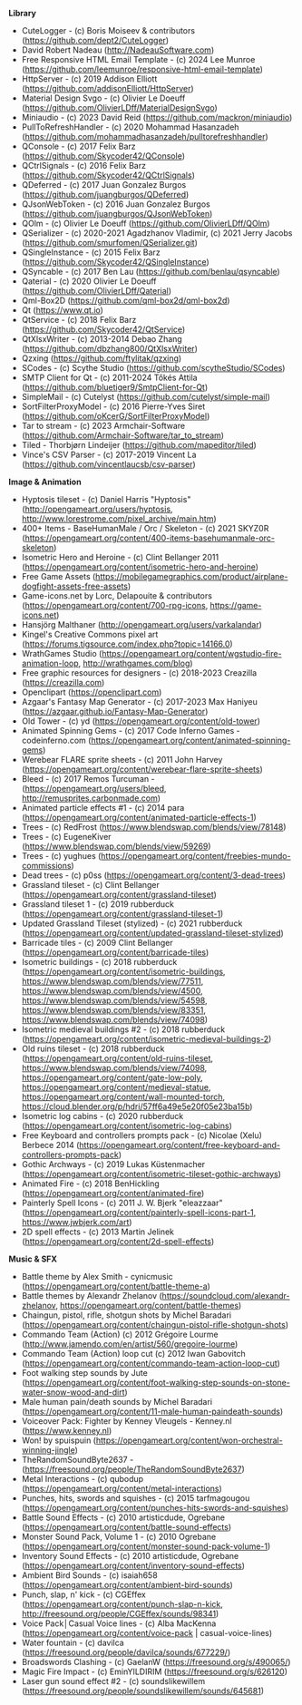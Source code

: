 **Library**

- CuteLogger - (c) Boris Moiseev & contributors (https://github.com/dept2/CuteLogger)
- David Robert Nadeau (http://NadeauSoftware.com)
- Free Responsive HTML Email Template - (c) 2024 Lee Munroe (https://github.com/leemunroe/responsive-html-email-template)
- HttpServer - (c) 2019 Addison Elliott (https://github.com/addisonElliott/HttpServer)
- Material Design Svgo - (c) Olivier Le Doeuff (https://github.com/OlivierLDff/MaterialDesignSvgo)
- Miniaudio - (c) 2023 David Reid (https://github.com/mackron/miniaudio)
- PullToRefreshHandler - (c) 2020 Mohammad Hasanzadeh (https://github.com/mohammadhasanzadeh/pulltorefreshhandler)
- QConsole - (c) 2017 Felix Barz (https://github.com/Skycoder42/QConsole)
- QCtrlSignals - (c) 2016 Felix Barz (https://github.com/Skycoder42/QCtrlSignals)
- QDeferred - (c) 2017 Juan Gonzalez Burgos (https://github.com/juangburgos/QDeferred)
- QJsonWebToken - (c) 2016 Juan Gonzalez Burgos (https://github.com/juangburgos/QJsonWebToken)
- QOlm - (c) Olivier Le Doeuff (https://github.com/OlivierLDff/QOlm)
- QSerializer - (c) 2020-2021 Agadzhanov Vladimir, (c) 2021 Jerry Jacobs (https://github.com/smurfomen/QSerializer.git)
- QSingleInstance - (c) 2015 Felix Barz (https://github.com/Skycoder42/QSingleInstance)
- QSyncable - (c) 2017 Ben Lau (https://github.com/benlau/qsyncable)
- Qaterial - (c) 2020 Olivier Le Doeuff (https://github.com/OlivierLDff/Qaterial)
- Qml-Box2D (https://github.com/qml-box2d/qml-box2d)
- Qt (https://www.qt.io)
- QtService - (c) 2018 Felix Barz (https://github.com/Skycoder42/QtService)
- QtXlsxWriter - (c) 2013-2014 Debao Zhang (https://github.com/dbzhang800/QtXlsxWriter)
- Qzxing (https://github.com/ftylitak/qzxing) 
- SCodes - (c) Scythe Studio (https://github.com/scytheStudio/SCodes)
- SMTP Client for Qt - (c) 2011-2024 Tőkés Attila (https://github.com/bluetiger9/SmtpClient-for-Qt)
- SimpleMail - (c) Cutelyst (https://github.com/cutelyst/simple-mail)
- SortFilterProxyModel - (c) 2016 Pierre-Yves Siret (https://github.com/oKcerG/SortFilterProxyModel)
- Tar to stream - (c) 2023 Armchair-Software (https://github.com/Armchair-Software/tar_to_stream)
- Tiled - Thorbjørn Lindeijer (https://github.com/mapeditor/tiled)
- Vince's CSV Parser - (c) 2017-2019 Vincent La (https://github.com/vincentlaucsb/csv-parser)

**Image & Animation**

- Hyptosis tileset - (c) Daniel Harris "Hyptosis" (http://opengameart.org/users/hyptosis, http://www.lorestrome.com/pixel_archive/main.htm)
- 400+ Items - BaseHumanMale / Orc / Skeleton - (c) 2021 SKYZ0R (https://opengameart.org/content/400-items-basehumanmale-orc-skeleton)
- Isometric Hero and Heroine - (c) Clint Bellanger 2011 (https://opengameart.org/content/isometric-hero-and-heroine)
- Free Game Assets (https://mobilegamegraphics.com/product/airplane-dogfight-assets-free-assets)
- Game-icons.net by Lorc, Delapouite & contributors (https://opengameart.org/content/700-rpg-icons, https://game-icons.net)
- Hansjörg Malthaner (http://opengameart.org/users/varkalandar)
- Kingel's Creative Commons pixel art (https://forums.tigsource.com/index.php?topic=14166.0)
- WrathGames Studio (https://opengameart.org/content/wgstudio-fire-animation-loop, http://wrathgames.com/blog)
- Free graphic resources for designers - (c) 2018-2023 Creazilla (https://creazilla.com)
- Openclipart (https://openclipart.com)
- Azgaar's Fantasy Map Generator - (c) 2017-2023 Max Haniyeu (https://azgaar.github.io/Fantasy-Map-Generator)
- Old Tower - (c) yd (https://opengameart.org/content/old-tower)
- Animated Spinning Gems - (c) 2017 Code Inferno Games - codeinferno.com (https://opengameart.org/content/animated-spinning-gems)
- Werebear FLARE sprite sheets - (c) 2011 John Harvey (https://opengameart.org/content/werebear-flare-sprite-sheets)
- Bleed - (c) 2017 Remos Turcuman - (https://opengameart.org/users/bleed, http://remusprites.carbonmade.com)
- Animated particle effects #1 - (c) 2014 para (https://opengameart.org/content/animated-particle-effects-1)
- Trees - (c) RedFrost (https://www.blendswap.com/blends/view/78148)
- Trees - (c) EugeneKiver (https://www.blendswap.com/blends/view/59269)
- Trees - (c) yughues (https://opengameart.org/content/freebies-mundo-commissions)
- Dead trees - (c) p0ss (https://opengameart.org/content/3-dead-trees)
- Grassland tileset - (c) Clint Bellanger (https://opengameart.org/content/grassland-tileset)
- Grassland tileset 1 - (c) 2019 rubberduck (https://opengameart.org/content/grassland-tileset-1)
- Updated Grassland Tileset (stylized) - (c) 2021 rubberduck (https://opengameart.org/content/updated-grassland-tileset-stylized)
- Barricade tiles - (c) 2009 Clint Bellanger (https://opengameart.org/content/barricade-tiles)
- Isometric buildings - (c) 2018 rubberduck (https://opengameart.org/content/isometric-buildings, https://www.blendswap.com/blends/view/77511, https://www.blendswap.com/blends/view/4500, https://www.blendswap.com/blends/view/54598, https://www.blendswap.com/blends/view/83351, https://www.blendswap.com/blends/view/74098)
- Isometric medieval buildings #2 - (c) 2018 rubberduck (https://opengameart.org/content/isometric-medieval-buildings-2)
- Old ruins tileset - (c) 2018 rubberduck (https://opengameart.org/content/old-ruins-tileset, https://www.blendswap.com/blends/view/74098, https://opengameart.org/content/gate-low-poly, https://opengameart.org/content/medieval-statue, https://opengameart.org/content/wall-mounted-torch, https://cloud.blender.org/p/hdri/57ff6a49e5e20f05e23ba15b)
- Isometric log cabins - (c) 2020 rubberduck (https://opengameart.org/content/isometric-log-cabins)
- Free Keyboard and controllers prompts pack - (c) Nicolae (Xelu) Berbece 2014 (https://opengameart.org/content/free-keyboard-and-controllers-prompts-pack)
- Gothic Archways - (c) 2019 Lukas Küstenmacher (https://opengameart.org/content/isometric-tileset-gothic-archways)
- Animated Fire - (c) 2018 BenHickling (https://opengameart.org/content/animated-fire)
- Painterly Spell Icons - (c) 2011 J. W. Bjerk "eleazzaar" (https://opengameart.org/content/painterly-spell-icons-part-1, https://www.jwbjerk.com/art)
- 2D spell effects - (c) 2013 Martin Jelinek (https://opengameart.org/content/2d-spell-effects)

**Music & SFX**

- Battle theme by Alex Smith - cynicmusic (https://opengameart.org/content/battle-theme-a)
- Battle themes by Alexandr Zhelanov (https://soundcloud.com/alexandr-zhelanov, https://opengameart.org/content/battle-themes)
- Chaingun, pistol, rifle, shotgun shots by Michel Baradari (https://opengameart.org/content/chaingun-pistol-rifle-shotgun-shots)
- Commando Team (Action) (c) 2012  Grégoire Lourme (http://www.jamendo.com/en/artist/560/gregoire-lourme)
- Commando Team (Action) loop cut (c) 2012 Iwan Gabovitch (https://opengameart.org/content/commando-team-action-loop-cut)
- Foot walking step sounds by Jute (https://opengameart.org/content/foot-walking-step-sounds-on-stone-water-snow-wood-and-dirt)
- Male human pain/death sounds by Michel Baradari (https://opengameart.org/content/11-male-human-paindeath-sounds)
- Voiceover Pack: Fighter by Kenney Vleugels - Kenney.nl (https://www.kenney.nl)
- Won! by spuispuin (https://opengameart.org/content/won-orchestral-winning-jingle)
- TheRandomSoundByte2637 - (https://freesound.org/people/TheRandomSoundByte2637)
- Metal Interactions - (c) qubodup (https://opengameart.org/content/metal-interactions)
- Punches, hits, swords and squishes - (c) 2015 tarfmagougou (https://opengameart.org/content/punches-hits-swords-and-squishes)
- Battle Sound Effects - (c) 2010 artisticdude, Ogrebane (https://opengameart.org/content/battle-sound-effects) 
- Monster Sound Pack, Volume 1 - (c) 2010 Ogrebane (https://opengameart.org/content/monster-sound-pack-volume-1)
- Inventory Sound Effects - (c) 2010 artisticdude, Ogrebane (https://opengameart.org/content/inventory-sound-effects)
- Ambient Bird Sounds - (c) isaiah658 (https://opengameart.org/content/ambient-bird-sounds)
- Punch, slap, n' kick - (c) CGEffex (https://opengameart.org/content/punch-slap-n-kick, http://freesound.org/people/CGEffex/sounds/98341)
- Voice Pack│Casual Voice lines - (c) Alba MacKenna (https://opengameart.org/content/voice-pack | casual-voice-lines)
- Water fountain - (c) davilca (https://freesound.org/people/davilca/sounds/677229/)
- Broadswords Clashing - (c) GaelanW (https://freesound.org/s/490065/)
- Magic Fire Impact - (c) EminYILDIRIM (https://freesound.org/s/626120)
- Laser gun sound effect #2 - (c) soundslikewillem (https://freesound.org/people/soundslikewillem/sounds/645681)
